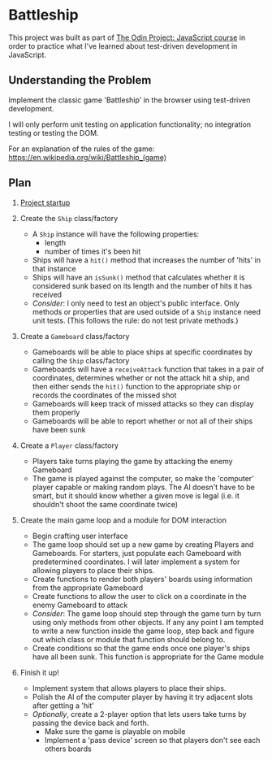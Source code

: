 # Battleship

This project was built as part of <a href="https://www.theodinproject.com/lessons/node-path-javascript-battleship">The Odin Project: JavaScript course</a> in order to practice what I've learned about test-driven development in JavaScript.

## Understanding the Problem

Implement the classic game 'Battleship' in the browser using test-driven development.

I will only perform unit testing on application functionality; no integration testing or testing the DOM.

For an explanation of the rules of the game: https://en.wikipedia.org/wiki/Battleship_(game)

## Plan

1. <a href="https://gist.github.com/matthewaubert/0d52f8d091566bf553491cc88e7e3ccb">Project startup</a>

1. Create the `Ship` class/factory
   - A `Ship` instance will have the following properties:
     - length
     - number of times it's been hit
   - Ships will have a `hit()` method that increases the number of 'hits' in that instance
   - Ships will have an `isSunk()` method that calculates whether it is considered sunk based on its length and the number of hits it has received
   - _Consider_: I only need to test an object's public interface. Only methods or properties that are used outside of a `Ship` instance need unit tests. (This follows the rule: do not test private methods.)

1. Create a `Gameboard` class/factory
   - Gameboards will be able to place ships at specific coordinates by calling the `Ship` class/factory
   - Gameboards will have a `receiveAttack` function that takes in a pair of coordinates, determines whether or not the attack hit a ship, and then either sends the `hit()` function to the appropriate ship or records the coordinates of the missed shot
   - Gameboards will keep track of missed attacks so they can display them properly
   - Gameboards will be able to report whether or not all of their ships have been sunk

1. Create a `Player` class/factory
   - Players take turns playing the game by attacking the enemy Gameboard
   - The game is played against the computer, so make the 'computer' player capable or making random plays. The AI doesn't have to be smart, but it should know whether a given move is legal (i.e. it shouldn't shoot the same coordinate twice)

1. Create the main game loop and a module for DOM interaction
   - Begin crafting user interface
   - The game loop should set up a new game by creating Players and Gameboards. For starters, just populate each Gameboard with predetermined coordinates. I will later implement a system for allowing players to place their ships.
   - Create functions to render both players' boards using information from the appropriate Gameboard
   - Create functions to allow the user to click on a coordinate in the enemy Gameboard to attack
   - _Consider_: The game loop should step through the game turn by turn using only methods from other objects. If any any point I am tempted to write a new function inside the game loop, step back and figure out which class or module that function should belong to.
   - Create conditions so that the game ends once one player's ships have all been sunk. This function is appropriate for the Game module

1. Finish it up!
   - Implement system that allows players to place their ships.
   - Polish the AI of the computer player by having it try adjacent slots after getting a 'hit'
   - _Optionally_, create a 2-player option that lets users take turns by passing the device back and forth.
     - Make sure the game is playable on mobile
     - Implement a 'pass device' screen so that players don't see each others boards
